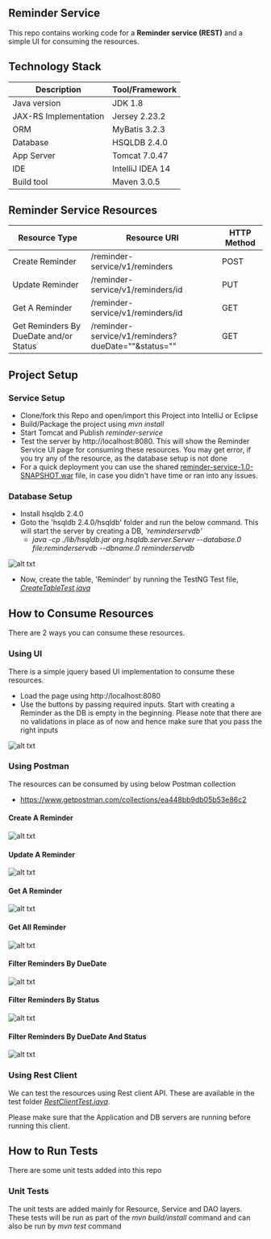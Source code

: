 ## Reminder Service

This repo contains working code for a __Reminder service (REST)__ and a simple UI for consuming the resources. 

## Technology Stack

| Description               | Tool/Framework    |
| --------------------------|-------------------|
| Java version              | JDK 1.8           |
| JAX-RS Implementation     | Jersey 2.23.2     |
| ORM                       | MyBatis 3.2.3     |
| Database                  | HSQLDB 2.4.0      |
| App Server                | Tomcat 7.0.47     |
| IDE                       | IntelliJ IDEA 14  |
| Build tool                | Maven 3.0.5       |

## Reminder Service Resources

| Resource Type                         | Resource URI                                          |    HTTP Method |
| --------------------------------------|------------------------------------------------------ |----------------|
| Create Reminder                       | /reminder-service/v1/reminders                        | POST           |
| Update Reminder                       | /reminder-service/v1/reminders/id                     | PUT            |
| Get A Reminder                        | /reminder-service/v1/reminders/id                     | GET            |
| Get Reminders By DueDate and/or Status| /reminder-service/v1/reminders?dueDate=""&status=""   | GET            |

## Project Setup

### Service Setup

- Clone/fork this Repo and open/import this Project into IntelliJ or Eclipse
- Build/Package the project using _mvn install_
- Start Tomcat and Publish _reminder-service_
- Test the server by http://localhost:8080. This will show the Reminder Service UI page for consuming these resources. You may get error, if you try any of the resource, as the database setup is not done
- For a quick deployment you can use the shared [reminder-service-1.0-SNAPSHOT.war](../develop/reminder-service-1.0-SNAPSHOT.war) file, in case you didn't have time or ran into any issues. 

### Database Setup

- Install hsqldb 2.4.0
- Goto the 'hsqldb 2.4.0/hsqldb' folder and run the below command. This will start the server by creating a DB, _'reminderservdb'_
  - _java -cp ./lib/hsqldb.jar org.hsqldb.server.Server --database.0 file:reminderservdb --dbname.0 reminderservdb_
  
![alt txt](https://github.com/RathaKM/reminder-service/blob/develop/src/main/resources/images/hsqldb_server_start.png)

- Now, create the table, 'Reminder' by running the TestNG Test file, [_CreateTableTest.java_](../develop/src/test/java/com/reminder/service/integration/CreateTableTest.java)

## How to Consume Resources

There are 2 ways you can consume these resources. 

### Using UI

There is a simple jquery based UI implementation to consume these resources. 
- Load the page using http://localhost:8080
- Use the buttons by passing required inputs. Start with creating a Reminder as the DB is empty in the beginning. Please note that there are no validations in place as of now and hence make sure that you pass the right inputs

![alt txt](https://github.com/RathaKM/reminder-service/blob/develop/src/main/resources/images/reminder_service_ui.png)

### Using Postman

The resources can be consumed by using below Postman collection
- https://www.getpostman.com/collections/ea448bb9db05b53e86c2 

#### Create A Reminder
![alt txt](https://github.com/RathaKM/reminder-service/blob/develop/src/main/resources/images/create_reminder.png)

#### Update A Reminder
![alt txt](https://github.com/RathaKM/reminder-service/blob/develop/src/main/resources/images/update_a_reminder.png)

#### Get A Reminder
![alt txt](https://github.com/RathaKM/reminder-service/blob/develop/src/main/resources/images/get_a_reminder.png)

#### Get All Reminder
![alt txt](https://github.com/RathaKM/reminder-service/blob/develop/src/main/resources/images/get_all_reminders.png)

#### Filter Reminders By DueDate
![alt txt](https://github.com/RathaKM/reminder-service/blob/develop/src/main/resources/images/filter_reminder_by_duedate.png)

#### Filter Reminders By Status
![alt txt](https://github.com/RathaKM/reminder-service/blob/develop/src/main/resources/images/filter_reminder_by_status.png)

#### Filter Reminders By DueDate And Status
![alt txt](https://github.com/RathaKM/reminder-service/blob/develop/src/main/resources/images/filter_reminder_by_duedate_and_status.png)


### Using Rest Client
We can test the resources using Rest client API. These are available in the test folder [_RestClientTest.java_](../develop/src/test/java/com/reminder/service/integration/RestClientTest.java).

Please make sure that the Application and DB servers are running before running this client.

## How to Run Tests

There are some unit tests added into this repo

### Unit Tests

The unit tests are added mainly for Resource, Service and DAO layers. These tests will be run as part of the _mvn build/install_ command and can also be run by _mvn test_ command
 
